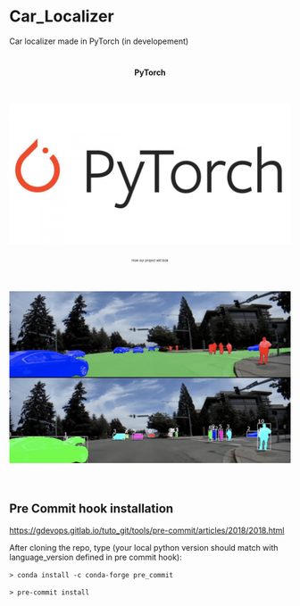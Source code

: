 # Car_Localizer
Car localizer made in PyTorch (in developement)


<div align="center">
<h1>
<p style="font-size:50%;">PyTorch</p><br>
<img src="repo_img/pytorch_logo.jpeg">
</h1>
<p style="font-size:40%;">How our project will look</p><br>
<h2>
<img src="repo_img/overview.png">
</h2>

</div>
<br>

## Pre Commit hook installation
https://gdevops.gitlab.io/tuto_git/tools/pre-commit/articles/2018/2018.html

After cloning the repo, type (your local python version should match with language_version defined in pre commit hook):

`> conda install -c conda-forge pre_commit`

`> pre-commit install`
